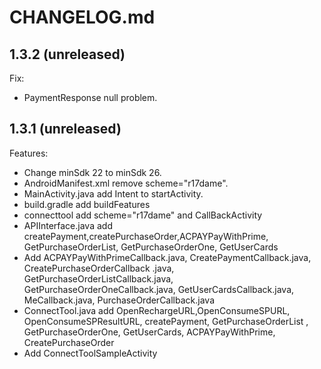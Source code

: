 # CHANGELOG.md
## 1.3.2 (unreleased)
Fix:
  -  PaymentResponse null problem.
## 1.3.1 (unreleased)
Features:
  - Change minSdk 22 to minSdk 26.
  - AndroidManifest.xml remove scheme="r17dame".
  - MainActivity.java add Intent to startActivity.
  - build.gradle add buildFeatures
  - connecttool add scheme="r17dame" and CallBackActivity
  - APIInterface.java add createPayment,createPurchaseOrder,ACPAYPayWithPrime, GetPurchaseOrderList, GetPurchaseOrderOne, GetUserCards
  - Add ACPAYPayWithPrimeCallback.java, CreatePaymentCallback.java, CreatePurchaseOrderCallback .java, GetPurchaseOrderListCallback.java, GetPurchaseOrderOneCallback.java, GetUserCardsCallback.java, MeCallback.java, PurchaseOrderCallback.java
  - ConnectTool.java add OpenRechargeURL,OpenConsumeSPURL, OpenConsumeSPResultURL, createPayment, GetPurchaseOrderList , GetPurchaseOrderOne, GetUserCards, ACPAYPayWithPrime, CreatePurchaseOrder
  - Add ConnectToolSampleActivity 
